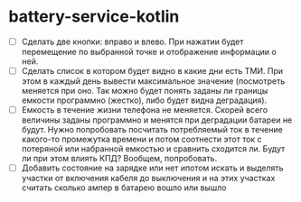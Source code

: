 # battery-service-kotlin

- [ ] Сделать две кнопки: вправо и влево. При нажатии будет перемещение по выбранной точке и отображение информации о ней.
- [ ] Сделать список в котором будет видно в какие дни есть ТМИ. При этом в каждый день вывести максимальное значение (посмотреть меняется при оно. Так можно будет понять заданы ли границы емкости программно (жестко), либо будет видна деградация).
- [ ] Емкость в течение жизни телефона не меняется. Скорей всего величины заданы программно и менятся при деградации батареи не будут. Нужно попробовать посчитать потребляемый ток в течение какого-то промежутка времени и потом соотнести этот ток с потеряной или набранной емкостью и сравнить сходится ли. Будут ли при этом влиять КПД? Вообщем, попробовать.
- [ ] Добавить состояние на зарядке или нет ипотом искать и выделять участки от включения кабеля до выключения и на этих участках считать сколько ампер в батарею вошло или вышло
